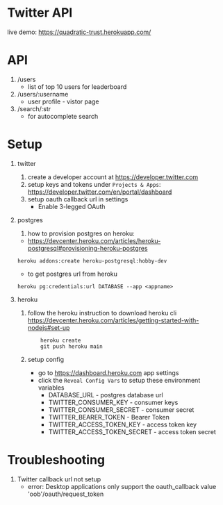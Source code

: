 # Twitter API

live demo:
https://quadratic-trust.herokuapp.com/


# API
1. /users
    - list of top 10 users for leaderboard
2. /users/:username
    - user profile - vistor page
3. /search/:str
    - for autocomplete search

# Setup
1. twitter
    1. create a developer account at https://developer.twitter.com
    2. setup keys and tokens under `Projects & Apps`:
        https://developer.twitter.com/en/portal/dashboard
    3. setup oauth callback url in settings
        - Enable 3-legged OAuth

2. postgres
    1. how to provision postgres on heroku:
      - https://devcenter.heroku.com/articles/heroku-postgresql#provisioning-heroku-postgres

      ```
      heroku addons:create heroku-postgresql:hobby-dev
      ```

      - to get postgres url from heroku

      ```
      heroku pg:credentials:url DATABASE --app <appname>
      ```

2. heroku
    1. follow the heroku instruction to download heroku cli
        https://devcenter.heroku.com/articles/getting-started-with-nodejs#set-up

        ```
            heroku create
            git push heroku main
        ```
    2. setup config
        - go to https://dashboard.heroku.com app settings
        - click the `Reveal Config Vars` to setup these environment variables
            - DATABASE_URL                - postgres database url
            - TWITTER_CONSUMER_KEY        - consumer keys
            - TWITTER_CONSUMER_SECRET     - consumer secret
            - TWITTER_BEARER_TOKEN        - Bearer Token
            - TWITTER_ACCESS_TOKEN_KEY    - access token key
            - TWITTER_ACCESS_TOKEN_SECRET - access token secret

# Troubleshooting
1. Twitter callback url not setup
    - error: Desktop applications only support the oauth_callback value 'oob'/oauth/request_token
